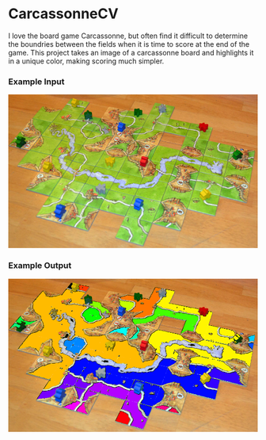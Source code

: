 # CarcassonneCV
I love the board game Carcassonne, but often find it difficult to determine the boundries between the fields when it is time to score at the end of the game. This project takes an image of a carcassonne board and highlights it in a unique color, making scoring much simpler.

### Example Input
![alt text](dat/example.jpg)

### Example Output
![alt text](dat/example-result.png)
